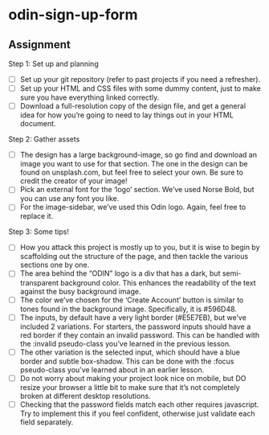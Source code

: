# odin-sign-up-form

## Assignment
Step 1: Set up and planning
- [ ] Set up your git repository (refer to past projects if you need a refresher).
- [ ] Set up your HTML and CSS files with some dummy content, just to make sure you have everything linked correctly.
- [ ] Download a full-resolution copy of the design file, and get a general idea for how you’re going to need to lay things out in your HTML document.

Step 2: Gather assets
- [ ] The design has a large background-image, so go find and download an image you want to use for that section. The one in the design can be found on unsplash.com, but feel free to select your own. Be sure to credit the creator of your image!
- [ ] Pick an external font for the ‘logo’ section. We’ve used Norse Bold, but you can use any font you like.
- [ ] For the image-sidebar, we’ve used this Odin logo. Again, feel free to replace it.

Step 3: Some tips!
- [ ] How you attack this project is mostly up to you, but it is wise to begin by scaffolding out the structure of the page, and then tackle the various sections one by one.
- [ ] The area behind the “ODIN” logo is a div that has a dark, but semi-transparent background color. This enhances the readability of the text against the busy background image.
- [ ] The color we’ve chosen for the ‘Create Account’ button is similar to tones found in the background image. Specifically, it is #596D48.
- [ ] The inputs, by default have a very light border (#E5E7EB), but we’ve included 2 variations. For starters, the password inputs should have a red border if they contain an invalid password. This can be handled with the :invalid pseudo-class you’ve learned in the previous lesson.
- [ ] The other variation is the selected input, which should have a blue border and subtle box-shadow. This can be done with the :focus pseudo-class you’ve learned about in an earlier lesson.
- [ ] Do not worry about making your project look nice on mobile, but DO resize your browser a little bit to make sure that it’s not completely broken at different desktop resolutions.
- [ ] Checking that the password fields match each other requires javascript. Try to implement this if you feel confident, otherwise just validate each field separately.